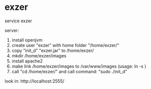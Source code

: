exzer
=====

service exzer

server:
1) install openjvm
2) create user "exzer" with home folder "/home/exzer/"
3) copy "init_d" "exzer.jar" to /home/exzer/
4) mkdir /home/exzer/images
5) install apache2
6) make link /home/exzer/images to /var/www/images (usage: ln -s )
7) call "cd /home/exzer/" and call command: "sudo ./init_d"

look in:
http://localhost:2555/
